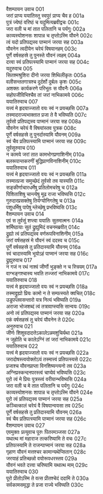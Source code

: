 वैशम्पायन उवाच	001  
जरां प्राप्य ययातिस्तु स्वपुरं प्राप्य चैव ह	001a  
पुत्रं ज्येष्ठं वरिष्ठं च यदुमित्यब्रवीद्वचः	001c  
जरा वली च मां तात पलितानि च पर्यगुः	002a  
काव्यस्योशनसः शापान्न च तृप्तोऽस्मि यौवने	002c  
त्वं यदो प्रतिपद्यस्व पाप्मानं जरया सह	003a  
यौवनेन त्वदीयेन चरेयं विषयानहम्	003c  
पूर्णे वर्षसहस्रे तु पुनस्ते यौवनं त्वहम्	004a  
दत्त्वा स्वं प्रतिपत्स्यामि पाप्मानं जरया सह	004c  
यदुरुवाच	005  
सितश्मश्रुशिरा दीनो जरया शिथिलीकृतः	005a  
वलीसन्ततगात्रश्च दुर्दर्शो दुर्बलः कृशः	005c  
अशक्तः कार्यकरणे परिभूतः स यौवनैः	006a  
सहोपजीविभिश्चैव तां जरां नाभिकामये	006c  
ययातिरुवाच	007  
यत्त्वं मे हृदयाज्जातो वयः स्वं न प्रयच्छसि	007a  
तस्मादराज्यभाक्तात प्रजा ते वै भविष्यति	007c  
तुर्वसो प्रतिपद्यस्व पाप्मानं जरया सह	008a  
यौवनेन चरेयं वै विषयांस्तव पुत्रक	008c  
पूर्णे वर्षसहस्रे तु पुनर्दास्यामि यौवनम्	009a  
स्वं चैव प्रतिपत्स्यामि पाप्मानं जरया सह	009c  
तुर्वसुरुवाच	010  
न कामये जरां तात कामभोगप्रणाशिनीम्	010a  
बलरूपान्तकरणीं बुद्धिप्राणविनाशिनीम्	010c  
ययातिरुवाच	011  
यत्त्वं मे हृदयाज्जातो वयः स्वं न प्रयच्छसि	011a  
तस्मात्प्रजा समुच्छेदं तुर्वसो तव यास्यति	011c  
सङ्कीर्णाचारधर्मेषु प्रतिलोमचरेषु च	012a  
पिशिताशिषु चान्त्येषु मूढ राजा भविष्यसि	012c  
गुरुदारप्रसक्तेषु तिर्यग्योनिगतेषु च	013a  
पशुधर्मिषु पापेषु म्लेच्छेषु प्रभविष्यसि	013c  
वैशम्पायन उवाच	014  
एवं स तुर्वसुं शप्त्वा ययातिः सुतमात्मनः	014a  
शर्मिष्ठायाः सुतं द्रुह्युमिदं वचनमब्रवीत्	014c  
द्रुह्यो त्वं प्रतिपद्यस्व वर्णरूपविनाशिनीम्	015a  
जरां वर्षसहस्रं मे यौवनं स्वं ददस्व च	015c  
पूर्णे वर्षसहस्रे तु प्रतिदास्यामि यौवनम्	016a  
स्वं चादास्यामि भूयोऽहं पाप्मानं जरया सह	016c  
द्रुह्युरुवाच	017  
न गजं न रथं नाश्वं जीर्णो भुङ्क्ते न च स्त्रियम्	017a  
वाग्भङ्गश्चास्य भवति तज्जरां नाभिकामये	017c  
ययातिरुवाच	018  
यत्त्वं मे हृदयाज्जातो वयः स्वं न प्रयच्छसि	018a  
तस्माद्द्रुह्यो प्रियः कामो न ते सम्पत्स्यते क्वचित्	018c  
उडुपप्लवसन्तारो यत्र नित्यं भविष्यति	019a  
अराजा भोजशब्दं त्वं तत्रावाप्स्यसि सान्वयः	019c  
अनो त्वं प्रतिपद्यस्व पाप्मानं जरया सह	020a  
एकं वर्षसहस्रं तु चरेयं यौवनेन ते	020c  
अनुरुवाच	021  
जीर्णः शिशुवदादत्तेऽकालेऽन्नमशुचिर्यथा	021a  
न जुहोति च कालेऽग्निं तां जरां नाभिकामये	021c  
ययातिरुवाच	022  
यत्त्वं मे हृदयाज्जातो वयः स्वं न प्रयच्छसि	022a  
जरादोषस्त्वयोक्तोऽयं तस्मात्त्वं प्रतिपत्स्यसे	022c  
प्रजाश्च यौवनप्राप्ता विनशिष्यन्त्यनो तव	023a  
अग्निप्रस्कन्दनपरस्त्वं चाप्येवं भविष्यसि	023c  
पूरो त्वं मे प्रियः पुत्रस्त्वं वरीयान्भविष्यसि	024a  
जरा वली च मे तात पलितानि च पर्यगुः	024c  
काव्यस्योशनसः शापान्न च तृप्तोऽस्मि यौवने	024e  
पूरो त्वं प्रतिपद्यस्व पाप्मानं जरया सह	025a  
कञ्चित्कालं चरेयं वै विषयान्वयसा तव	025c  
पूर्णे वर्षसहस्रे तु प्रतिदास्यामि यौवनम्	026a  
स्वं चैव प्रतिपत्स्यामि पाप्मानं जरया सह	026c  
वैशम्पायन उवाच	027  
एवमुक्तः प्रत्युवाच पूरुः पितरमञ्जसा	027a  
यथात्थ मां महाराज तत्करिष्यामि ते वचः	027c  
प्रतिपत्स्यामि ते राजन्पाप्मानं जरया सह	028a  
गृहाण यौवनं मत्तश्चर कामान्यथेप्सितान्	028c  
जरयाहं प्रतिच्छन्नो वयोरूपधरस्तव	029a  
यौवनं भवते दत्त्वा चरिष्यामि यथात्थ माम्	029c  
ययातिरुवाच	030  
पूरो प्रीतोऽस्मि ते वत्स प्रीतश्चेदं ददामि ते	030a  
सर्वकामसमृद्धा ते प्रजा राज्ये भविष्यति	030c  
